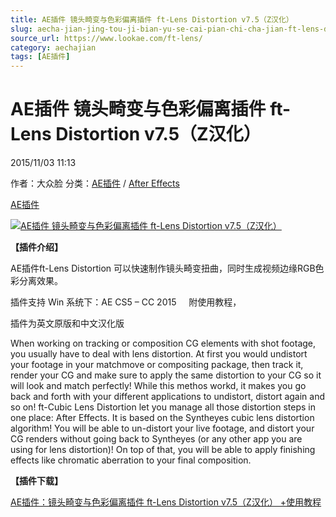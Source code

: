 ```yaml
---
title: AE插件 镜头畸变与色彩偏离插件 ft-Lens Distortion v7.5（Z汉化）
slug: aecha-jian-jing-tou-ji-bian-yu-se-cai-pian-chi-cha-jian-ft-lens-distortion-v7-5-zyi-hua
source_url: https://www.lookae.com/ft-lens/
category: aechajian
tags: [AE插件]
---
```

# AE插件 镜头畸变与色彩偏离插件 ft-Lens Distortion v7.5（Z汉化）

2015/11/03 11:13

作者：大众脸
分类：[AE插件](https://www.lookae.com/after-effects/aechajian/) / [After Effects](https://www.lookae.com/after-effects/)

[AE插件](https://www.lookae.com/tag/ae%e6%8f%92%e4%bb%b6/)

[![AE插件 镜头畸变与色彩偏离插件 ft-Lens Distortion v7.5（Z汉化）  ](https://www.lookae.com/wp-content/uploads/2015/11/ft-Lens.jpg "AE插件 镜头畸变与色彩偏离插件 ft-Lens Distortion v7.5（Z汉化）  -LookAE.com")](https://www.lookae.com/wp-content/uploads/2015/11/ft-Lens.jpg)

**【插件介绍】**

AE插件ft-Lens Distortion 可以快速制作镜头畸变扭曲，同时生成视频边缘RGB色彩分离效果。

插件支持 Win 系统下：AE CS5 – CC 2015     附使用教程，

插件为英文原版和中文汉化版

When working on tracking or composition CG elements with shot footage, you usually have to deal with lens distortion. At first you would undistort your footage in your matchmove or compositing package, then track it, render your CG and make sure to apply the same distortion to your CG so it will look and match perfectly! While this methos workd, it makes you go back and forth with your different applications to undistort, distort again and so on! ft-Cubic Lens Distortion let you manage all those distortion steps in one place: After Effects. It is based on the Syntheyes cubic lens distortion algorithm! You will be able to un-distort your live footage, and distort your CG renders without going back to Syntheyes (or any other app you are using for lens distortion)! On top of that, you will be able to apply finishing effects like chromatic aberration to your final composition.

**【插件下载】**

[AE插件：镜头畸变与色彩偏离插件 ft-Lens Distortion v7.5（Z汉化） +使用教程](http://page62.400gb.com/file/128897795)
